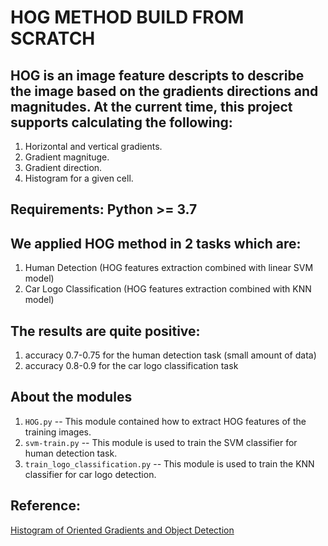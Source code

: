 # HOG METHOD BUILD FROM SCRATCH


## HOG is an image feature descripts to describe the image based on the gradients directions and magnitudes. At the current time, this project supports calculating the following:
1. Horizontal and vertical gradients.
2. Gradient magnituge.
3. Gradient direction.
4. Histogram for a given cell.

## Requirements: Python >= 3.7

## We applied HOG method in 2 tasks which are:
1. Human Detection (HOG features extraction combined with linear SVM model)
2. Car Logo Classification (HOG features extraction combined with KNN model)

## The results are quite positive: 
1. accuracy 0.7-0.75 for the human detection task (small amount of data)
2. accuracy 0.8-0.9 for the car logo classification task

## About the modules

1. `HOG.py` -- This module contained how to extract HOG features of the training images.
2. `svm-train.py` -- This module is used to train the SVM classifier for human detection task.
3. `train_logo_classification.py` -- This module is used to train the KNN classifier for car logo detection.

## Reference:
[Histogram of Oriented Gradients and Object Detection](http://www.pyimagesearch.com/2014/11/10/histogram-oriented-gradients-object-detection/)



